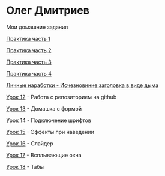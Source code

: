# Олег Дмитриев
Мои домашние задания

[Практика часть 1](https://webplaneta-com.github.io/Practice/Practice%201%20part/)

[Практика часть 2](https://github.com/webplaneta-com/webplaneta-com.github.io/tree/master/Practice)

[Практика часть 3](https://webplaneta-com.github.io/Practice/Practice%203%20part/)

[Практика часть 4](https://webplaneta-com.github.io/Practice/Practice%204%20part/)

[Личные наработки - Исчезновиние заголовка в виде дыма](https://webplaneta-com.github.io/doom/ "Исчезновиние заголовка в виде дыма")

[Урок 12](https://webplaneta-com.github.io/lesson_12/ "Моя готовая домашка") - Работа с репозиторием на github

[Урок 13](webplaneta-com.github.io/lesson_13/ "Домашак с формой") - Домашка с формой

[Урок 14](https://webplaneta-com.github.io/lesson%2014/ "Домашка со шрифтами") - Подключение шрифтов

[Урок 15](https://webplaneta-com.github.io/lesson_15/) - Эффекты при наведении

[Урок 16](webplaneta-com.github.io/lesson_16/) - Слайдер

[Урок 17](webplaneta-com.github.io/lesson_17/) - Всплывающие окна

[Урок 18](https://webplaneta-com.github.io/lesson_18/) - Табы

